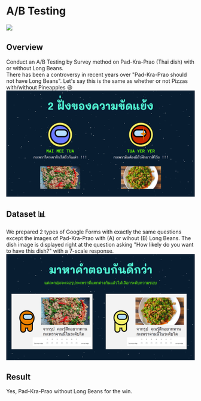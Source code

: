 # A/B Testing
[![](https://img.shields.io/badge/-Survey-blue)](#)  

## Overview
Conduct an A/B Testing by Survey method on Pad-Kra-Prao (Thai dish) with or without Long Beans.  
There has been a controversy in recent years over "Pad-Kra-Prao should not have Long Beans". Let's say this is the same as whether or not Pizzas with/without Pineapples 😆  
![intro](./intro.png)

## Dataset 📊  
We prepared 2 types of Google Forms with exactly the same questions except the images of Pad-Kra-Prao with (A) or wihout (B) Long Beans.
The dish image is displayed right at the question asking "How likely do you want to have this dish?" with a 7-scale response.  
![forms](./ab-testing-forms.png)

## Result
Yes, Pad-Kra-Prao without Long Beans for the win.  
